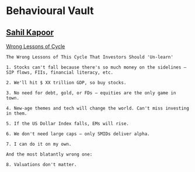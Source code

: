 # **Behavioural Vault**


## [Sahil Kapoor](https://x.com/SahilKapoor)
[Wrong Lessons of Cycle]((https://x.com/SahilKapoor/status/1910546333775401156))

```
The Wrong Lessons of This Cycle That Investors Should 'Un-learn'

1. Stocks can't fall because there's so much money on the sidelines – SIP flows, FIIs, financial literacy, etc.

2. We'll hit $ XX trillion GDP, so buy stocks.

3. No need for debt, gold, or FDs – equities are the only game in town.

4. New-age themes and tech will change the world. Can't miss investing in them.

5. If the US Dollar Index falls, EMs will rise.

6. We don't need large caps – only SMIDs deliver alpha.

7. I can do it on my own.

And the most blatantly wrong one:

8. Valuations don't matter.
```